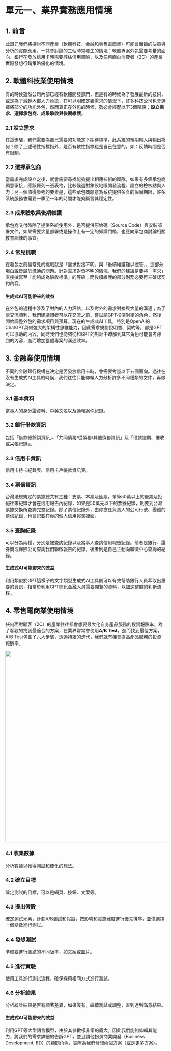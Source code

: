 # 單元一、業界實務應用情境

## 1. 前言
此單元我們將探討不同產業（軟體科技、金融和零售電商業）可能會面臨的決策與分析的實際應用，一共會討論的三個時常發生的情境：軟體專案外包需要考量的面向、銀行在發放信用卡時需要評估信用風險，以及任何面向消費者（2C）的產業實際發想行銷策略優化的情境。

## 2. 軟體科技業使用情境
有的時候雖然公司內部已經有軟體開發部門，但是有的時候為了發展最新的技術，或是為了減輕內部人力負擔，在可以明確定義需求的情況下，許多科技公司也會選擇將部分的功能外包，然而真正在外包的時候，勢必會經歷以下3個階段：**設立需求**、**選擇承包商**、**成果驗收與後期維護**。

### 2.1 設立需求
在這步驟，我們需要為自己需要的功能定下期待標準，此系統的預期輸入與輸出為何？除了上述硬性指標指外，是否有軟性指標也是自己在意的，如：反饋時間是否有限制。

### 2.2 選擇承包商
當需求完成設立之後，就會需要尋找能夠提出相應技術的團隊，如果有多個承包商願意承接，應該羅列一張表格，比較候選對象設地哦開發流程、設立的檢核點與人力；另一個值得參考的要素是，這些承包商願意為系統提供多久的保固期限，許多系統服務會需要一季至一年的時間才能夠斷言其穩定性。

### 2.3 成果驗收與後期維護
承包商交付時除了提供系統使用外，是否提供原始碼（Source Code）與安裝部署文件，如果需要大量部署或是操作上有一定的知識門檻，也應向承包商討論相關教育訓練的事宜。

### 2.4 常見挑戰
在發包之前最常見的挑戰就是「需求對接不明」與「後續維護難以控管」，這部分坦白說皆屬於溝通的問題。針對需求對皆不明的情況，我們的建議是要將「需求」直接撰寫至「能夠成為驗收標準」的等級；而後續維護的部分則務必要再三確認契約內容。

#### 生成式AI可能帶來的效益
在外包的過程中涉及了對內的人力評估，以及對外的需求對接與大量的溝通；為了讓交流順利，我們建議讀者可以在交流之前，嘗試請GPT扮演對街的角色，然後開始調整外包的需求項目與預算。現在的生成式AI工具，特別是OpenAI的ChatGPT具備強大的架構性思維能力，因此需求規劃說明書、契約等，都是GPT可以協助的內容，同時我們也能夠從和GPT的對話中瞭解到其它角色可能會考慮到的內容，進而增加整體專案的溝通效率。

## 3. 金融業使用情境
不同的金融銀行機構在決定是否發放信用卡時，會需要考量以下五個面向。過往在沒有生成式AI工具的時候，我們往往只能仰賴人力分析許多不同種類的文件，再做決定。

### 3.1 基本資料
當事人的身分證資料、中英文名以及通報案件紀錄。

### 3.2 銀行借款資訊
包括「借款總餘額資訊」、「共同債務/從債務/其他債務資訊」及「借款逾期、催收或呆帳紀錄」。

### 3.3 信用卡資訊
信用卡持卡紀錄表、信用卡戶帳款資訊表。

### 3.4 票信資訊
台灣法規規定的票據總共有三種：支票、本票及匯票，單筆50萬以上的退票及拒絕往來紀錄才會在信用報告內紀錄，如果是50萬元以下的票據紀錄，則要到台灣票據交換所查詢完整記錄。除了票信紀錄外，由你擔任負責人的公司行號、團體的票信紀錄，也會記載在你的個人信用報告裡面。

### 3.5 查詢紀錄
可以分為兩種，分別是被查詢紀錄以及當事人查詢信用報告紀錄。前者是銀行、證券商或保險公司查詢我們聯徵報告的紀錄，後者則是自己主動向聯徵中心查詢的紀錄。

#### 生成式AI可能帶來的效益
利用類似於GPT這樣子的文字類型生成式AI工具則可以有效幫助銀行人員萃取出重要的資訊，相當於利用GPT簡化金融人員需要閱覽的資料，以加速整體的判斷流程。

## 4. 零售電商業使用情境
任何面對顧客（2C）的產業往往都會想要最大化自身產品服務的投資報酬率，為了客觀的找到最適合的方案，在業界常常會使用**A/B Test**，進而找到最佳方案，A/B Test包含了六大步驟，透過持續的迭代，我們就有機會提高產品服務的投資報酬率。

<div align=center>
<img src="" width="600px">
</div>


### 4.1 收集數據
分析數據以獲得測試和優化的想法。

### 4.2 確立目標
確定測試的目標，可以是網頁、按鈕、文案等。

### 4.3 提出假設
確定測試元素，計劃A/B測試和假設，按影響和實施難度進行優先排序，並僅選擇一個變數進行測試。

### 4.4 發想測試
準備要進行測試的不同版本，如文案或圖片。

### 4.5 進行實驗
使用工具進行測試流程，確保採用相同方式進行測試。

### 4.6 分析結果
分析統計結果是否有顯著差異，如果沒有，繼續測試或調整，直到達到滿意結果。

#### 生成式AI可能帶來的效益
利用GPT等大型語言模型，由於其參數樣非常的龐大，因此我們能夠仰賴其能力，將我們的需求詳細的告訴GPT，並且請他扮演商業開發（Business Development, BD）的顧問角色，實際為我們發想兩個方案（或是更多方案）。